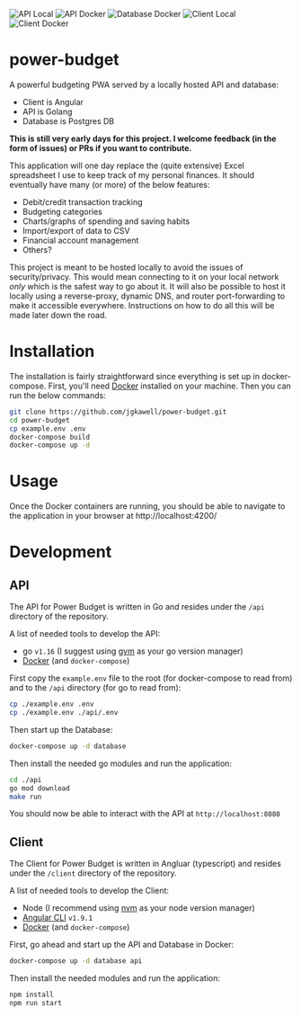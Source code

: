 ![API Local](https://github.com/jgkawell/power-budget/actions/workflows/api-local.yml/badge.svg?branch=main)
![API Docker](https://github.com/jgkawell/power-budget/actions/workflows/api-docker.yml/badge.svg?branch=main)
![Database Docker](https://github.com/jgkawell/power-budget/actions/workflows/database-docker.yml/badge.svg?branch=main)
![Client Local](https://github.com/jgkawell/power-budget/actions/workflows/client-local.yml/badge.svg?branch=main)
![Client Docker](https://github.com/jgkawell/power-budget/actions/workflows/client-docker.yml/badge.svg?branch=main)


# power-budget

A powerful budgeting PWA served by a locally hosted API and database:

- Client is Angular
- API is Golang
- Database is Postgres DB

**This is still very early days for this project. I welcome feedback (in the form of issues) or PRs if you want to contribute.**

This application will one day replace the (quite extensive) Excel spreadsheet I use to keep track of my personal finances. It should eventually have many (or more) of the below features:

- Debit/credit transaction tracking
- Budgeting categories
- Charts/graphs of spending and saving habits
- Import/export of data to CSV
- Financial account management
- Others?

This project is meant to be hosted locally to avoid the issues of security/privacy. This would mean connecting to it on your local network *only* which is the safest way to go about it. It will also be possible to host it locally using a reverse-proxy, dynamic DNS, and router port-forwarding to make it accessible everywhere. Instructions on how to do all this will be made later down the road.

# Installation

The installation is fairly straightforward since everything is set up in docker-compose. First, you'll need [Docker](https://docs.docker.com/get-docker/) installed on your machine. Then you can run the below commands:

```bash
git clone https://github.com/jgkawell/power-budget.git
cd power-budget
cp example.env .env
docker-compose build
docker-compose up -d
```

# Usage

Once the Docker containers are running, you should be able to navigate to the application in your browser at http://localhost:4200/

# Development

## API

The API for Power Budget is written in Go and resides under the `/api` directory of the repository.

A list of needed tools to develop the API:

- go `v1.16` (I suggest using [gvm](https://github.com/moovweb/gvm) as your go version manager)
- [Docker](https://docs.docker.com/get-docker/) (and `docker-compose`)

First copy the `example.env` file to the root (for docker-compose to read from) and to the `/api` directory (for go to read from):

```bash
cp ./example.env .env
cp ./example.env ./api/.env
```

Then start up the Database:

```bash
docker-compose up -d database
```

Then install the needed go modules and run the application:

```bash
cd ./api
go mod download
make run
```

You should now be able to interact with the API at `http://localhost:8080`

## Client

The Client for Power Budget is written in Angluar (typescript) and resides under the `/client` directory of the repository.

A list of needed tools to develop the Client:

- Node (I recommend using [nvm](https://github.com/nvm-sh/nvm) as your node version manager)
- [Angular CLI](https://cli.angular.io/) `v1.9.1`
- [Docker](https://docs.docker.com/get-docker/) (and `docker-compose`)

First, go ahead and start up the API and Database in Docker:

```bash
docker-compose up -d database api
```

Then install the needed modules and run the application:

```bash
npm install
npm run start
```
